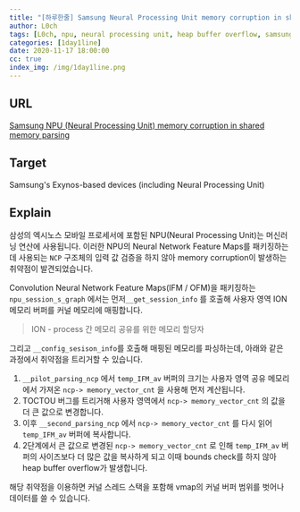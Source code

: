 ```yaml
---
title: "[하루한줄] Samsung Neural Processing Unit memory corruption in shared memory parsing"
author: L0ch
tags: [L0ch, npu, neural processing unit, heap buffer overflow, samsung, exynos, toctou, shared memory]
categories: [1day1line]
date: 2020-11-17 18:00:00
cc: true
index_img: /img/1day1line.png
---
```


## URL 

[Samsung NPU (Neural Processing Unit) memory corruption in shared memory parsing](https://bugs.chromium.org/p/project-zero/issues/detail?id=2073)



## Target

Samsung's Exynos-based devices (including Neural Processing Unit)

## Explain

삼성의 엑시노스 모바일 프로세서에 포함된 NPU(Neural Processing Unit)는 머신러닝 연산에 사용됩니다. 이러한 NPU의 Neural Network Feature Maps를 패키징하는데 사용되는 `NCP` 구조체의 입력 값 검증을 하지 않아 memory corruption이 발생하는 취약점이 발견되었습니다.



Convolution Neural Network Feature Maps(IFM / OFM)을 패키징하는 `npu_session_s_graph` 에서는 먼저`__get_session_info` 를 호출해 사용자 영역 ION 메모리 버퍼를 커널 메모리에 매핑합니다.

>ION - process 간 메모리 공유를 위한 메모리 할당자

그리고 `__config_sesison_info`를 호출해 매핑된 메모리를 파싱하는데, 아래와 같은 과정에서 취약점을 트리거할 수 있습니다.



1. `__pilot_parsing_ncp` 에서 `temp_IFM_av` 버퍼의 크기는 사용자 영역 공유 메모리에서 가져온  `ncp-> memory_vector_cnt` 을 사용해 먼저 계산됩니다.
2. TOCTOU 버그를 트리거해 사용자 영역에서 `ncp-> memory_vector_cnt` 의 값을 더 큰 값으로 변경합니다.
3. 이후 `__second_parsing_ncp` 에서 `ncp-> memory_vector_cnt` 를 다시 읽어 `temp_IFM_av` 버퍼에 복사합니다.
4. 2단계에서 큰 값으로 변경된 `ncp-> memory_vector_cnt` 로 인해 `temp_IFM_av` 버퍼의 사이즈보다 더 많은 값을 복사하게 되고 이때 bounds check를 하지 않아 heap buffer overflow가 발생합니다.

해당 취약점을 이용하면 커널 스레드 스택을 포함해 vmap의 커널 버퍼 범위를 벗어나 데이터를 쓸 수 있습니다.